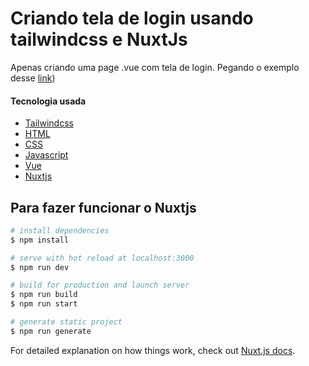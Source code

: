 # Criando tela de login usando tailwindcss e NuxtJs
 Apenas criando uma page .vue com tela de login. Pegando o exemplo desse [link](https://github.com/LabTailwindcss/telalogin_com_nuxtjs.git))



#### Tecnologia usada 
   - [Tailwindcss](https://tailwindcss.com)
   - [HTML](https://www.w3schools.com/html/)
   - [CSS](https://www.w3schools.com/css/)
   - [Javascript](https://developer.mozilla.org/pt-BR/docs/Web/JavaScript)
   - [Vue](https://vuejs.org/)
   - [Nuxtjs](https://nuxtjs.org/)


## Para fazer funcionar o Nuxtjs

```bash
# install dependencies
$ npm install

# serve with hot reload at localhost:3000
$ npm run dev

# build for production and launch server
$ npm run build
$ npm run start

# generate static project
$ npm run generate
```

For detailed explanation on how things work, check out [Nuxt.js docs](https://nuxtjs.org).
